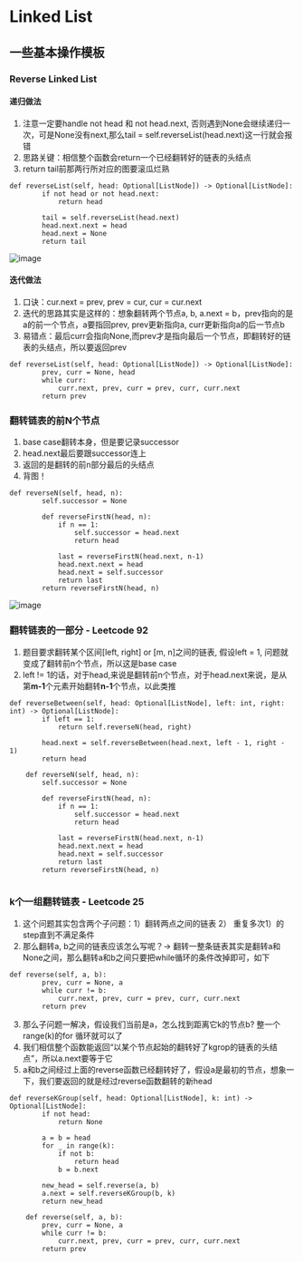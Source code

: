# Linked List
## 一些基本操作模板
### Reverse Linked List
#### 递归做法 
1. 注意一定要handle not head 和 not head.next, 否则遇到None会继续递归一次，可是None没有next,那么tail = self.reverseList(head.next)这一行就会报错  
2. 思路关键：相信整个函数会return一个已经翻转好的链表的头结点
3. return tail前那两行所对应的图要滚瓜烂熟
```
def reverseList(self, head: Optional[ListNode]) -> Optional[ListNode]:
        if not head or not head.next:
            return head
        
        tail = self.reverseList(head.next)
        head.next.next = head
        head.next = None
        return tail
```
![image](https://user-images.githubusercontent.com/31752886/141057136-c750652d-f835-4d07-bb04-ad01e8e63159.png)

#### 迭代做法
1. 口诀：cur.next = prev, prev = cur, cur = cur.next  
2. 迭代的思路其实是这样的：想象翻转两个节点a, b, a.next = b，prev指向的是a的前一个节点，a要指回prev, prev更新指向a, curr更新指向a的后一节点b  
3. 易错点：最后curr会指向None,而prev才是指向最后一个节点，即翻转好的链表的头结点，所以要返回prev  
```
def reverseList(self, head: Optional[ListNode]) -> Optional[ListNode]:
        prev, curr = None, head
        while curr:
            curr.next, prev, curr = prev, curr, curr.next
        return prev
```

### 翻转链表的前N个节点
1. base case翻转本身，但是要记录successor  
2. head.next最后要跟successor连上  
3. 返回的是翻转的前n部分最后的头结点  
4. 背图！  
```
def reverseN(self, head, n):
        self.successor = None
        
        def reverseFirstN(head, n):
            if n == 1:
                self.successor = head.next
                return head
            
            last = reverseFirstN(head.next, n-1)
            head.next.next = head
            head.next = self.successor
            return last
        return reverseFirstN(head, n)

```
![image](https://user-images.githubusercontent.com/31752886/141057274-1f324aa0-1793-4361-95f1-cdfbc5419bfe.png)

### 翻转链表的一部分 - Leetcode 92
1. 题目要求翻转某个区间[left, right] or [m, n]之间的链表, 假设left = 1, 问题就变成了翻转前n个节点，所以这是base case  
2. left != 1的话，对于head,来说是翻转前n个节点，对于head.next来说，是从第**m-1**个元素开始翻转**n-1**个节点，以此类推  
```
def reverseBetween(self, head: Optional[ListNode], left: int, right: int) -> Optional[ListNode]:
        if left == 1:
            return self.reverseN(head, right)
        
        head.next = self.reverseBetween(head.next, left - 1, right - 1)
        return head
               
    def reverseN(self, head, n):
        self.successor = None
        
        def reverseFirstN(head, n):
            if n == 1:
                self.successor = head.next
                return head
            
            last = reverseFirstN(head.next, n-1)
            head.next.next = head
            head.next = self.successor
            return last
        return reverseFirstN(head, n)
        
```
### k个一组翻转链表 - Leetcode 25
1. 这个问题其实包含两个子问题：1）翻转两点之间的链表 2） 重复多次1）的step直到不满足条件  
2. 那么翻转a, b之间的链表应该怎么写呢？-> 翻转一整条链表其实是翻转a和None之间，那么翻转a和b之间只要把while循环的条件改掉即可，如下
```
def reverse(self, a, b):
        prev, curr = None, a
        while curr != b:
            curr.next, prev, curr = prev, curr, curr.next
        return prev
```
3. 那么子问题一解决，假设我们当前是a，怎么找到距离它k的节点b? 整一个range(k)的for 循环就可以了  
4. 我们相信整个函数能返回“以某个节点起始的翻转好了kgrop的链表的头结点”，所以a.next要等于它  
5. a和b之间经过上面的reverse函数已经翻转好了，假设a是最初的节点，想象一下，我们要返回的就是经过reverse函数翻转的新head  
```
def reverseKGroup(self, head: Optional[ListNode], k: int) -> Optional[ListNode]:
        if not head:
            return None
        
        a = b = head
        for _ in range(k):
            if not b:
                return head
            b = b.next
            
        new_head = self.reverse(a, b)
        a.next = self.reverseKGroup(b, k)
        return new_head
    
    def reverse(self, a, b):
        prev, curr = None, a
        while curr != b:
            curr.next, prev, curr = prev, curr, curr.next
        return prev
        
```
